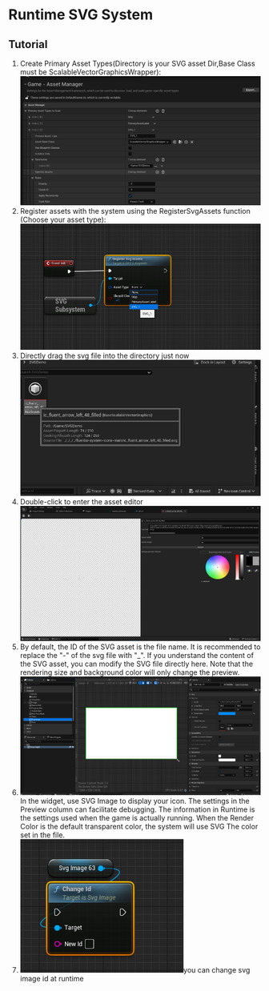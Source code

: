 # Runtime SVG System

## Tutorial

1. Create Primary Asset Types(Directory is your SVG asset Dir,Base Class must be ScalableVectorGraphicsWrapper):![image-20240326190937156](image\image-20240326190937156.png)
2. Register assets with the system using the RegisterSvgAssets function (Choose your asset type):![image-20240326191312862](image\image-20240326191312862.png)
3. Directly drag the svg file into the directory just now![image-20240326191710812](image\image-20240326191710812.png)
4. Double-click to enter the asset editor![image-20240326191813791](image\image-20240326191813791.png)
5. By default, the ID of the SVG asset is the file name. It is recommended to replace the "-" of the svg file with "_". If you understand the content of the SVG asset, you can modify the SVG file directly here. Note that the rendering size and background color will only change the preview.
6. ![image-20240326192346693](image\image-20240326192346693.png)In the widget, use SVG Image to display your icon. The settings in the Preview column can facilitate debugging. The information in Runtime is the settings used when the game is actually running. When the Render Color is the default transparent color, the system will use SVG The color set in the file.
7. ![image-20240326192756271](image\image-20240326192756271.png)you can change svg image id at runtime
